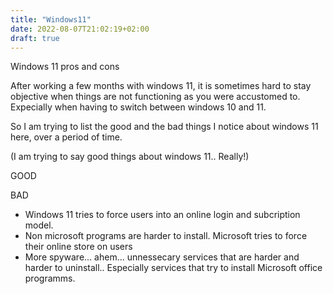 ```yaml
---
title: "Windows11"
date: 2022-08-07T21:02:19+02:00
draft: true
---
```


Windows 11 pros and cons

After working a few months with windows 11, it is sometimes hard to stay objective when things are not functioning as you were accustomed to. Expecially when having to switch between windows 10 and 11.

So I am trying to list the good and the bad things I notice about windows 11 here, over a period of time.

(I am trying to say good things about windows 11.. Really!)

GOOD


BAD
* Windows 11 tries to force users into an online login and subcription model.
* Non microsoft programs are harder to install. Microsoft tries to force their online store on users
* More spyware... ahem... unnessecary services that are harder and harder to uninstall.. Especially services that try to install Microsoft office programms.  

 


